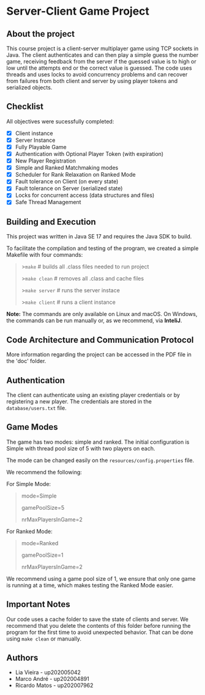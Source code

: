 # Server-Client Game Project

## About the project

This course project is a client-server multiplayer game using TCP sockets in Java.
The client authenticates and can then play a simple guess the number game, receiving feedback from the server if the guessed value is to high or low until the attempts end or the correct value is guessed.
The code uses threads and uses locks to avoid concurrency problems and can recover from failures from both client and server by using player tokens and serialized objects.

## Checklist

All objectives were sucessfully completed:

- [x] Client instance
- [x] Server Instance
- [x] Fully Playable Game
- [x] Authentication with Optional Player Token (with expiration)
- [x] New Player Registration
- [x] Simple and Ranked Matchmaking modes
- [x] Scheduler for Rank Relaxation on Ranked Mode
- [x] Fault tolerance on Client (on every state)
- [x] Fault tolerance on Server (serialized state)
- [x] Locks for concurrent access (data structures and files)
- [x] Safe Thread Management

## Building and Execution

This project was written in Java SE 17 and requires the Java SDK to build.

To facilitate the compilation and testing of the program, we created a simple Makefile with four commands:

> \>`make`          # builds all .class files needed to run project
>
> \>`make clean`    # removes all .class and cache files
>
> \>`make server`   # runs the server instace
>
> \>`make client`    # runs a client instance

**Note:** The commands are only available on Linux and macOS. On Windows, the commands can be run manually or, as we recommend, via **InteliJ**.

## Code Architecture and Communication Protocol

More information regarding the project can be accessed in the PDF file in the 'doc' folder.

## Authentication

The client can authenticate using an existing player credentials or by registering a new player.
The credentials are stored in the `database/users.txt` file.

## Game Modes

The game has two modes: simple and ranked.
The initial configuration is Simple with thread pool size of 5 with two players on each.

The mode can be changed easily on the `resources/config.properties` file.

We recommend the following:

For Simple Mode:
> mode=Simple
> 
> gamePoolSize=5
> 
> nrMaxPlayersInGame=2

For Ranked Mode:
> mode=Ranked
> 
> gamePoolSize=1
> 
> nrMaxPlayersInGame=2

We recommend using a game pool size of 1, we ensure that only one game is running at a time, which makes testing the Ranked Mode easier.

## Important Notes

Our code uses a cache folder to save the state of clients and server. 
We recommend that you delete the contents of this folder before running the program for the first time to avoid unexpected behavior.
That can be done using `make clean` or manually.

## Authors

- Lia Vieira - up202005042
- Marco André - up202004891
- Ricardo Matos - up202007962

